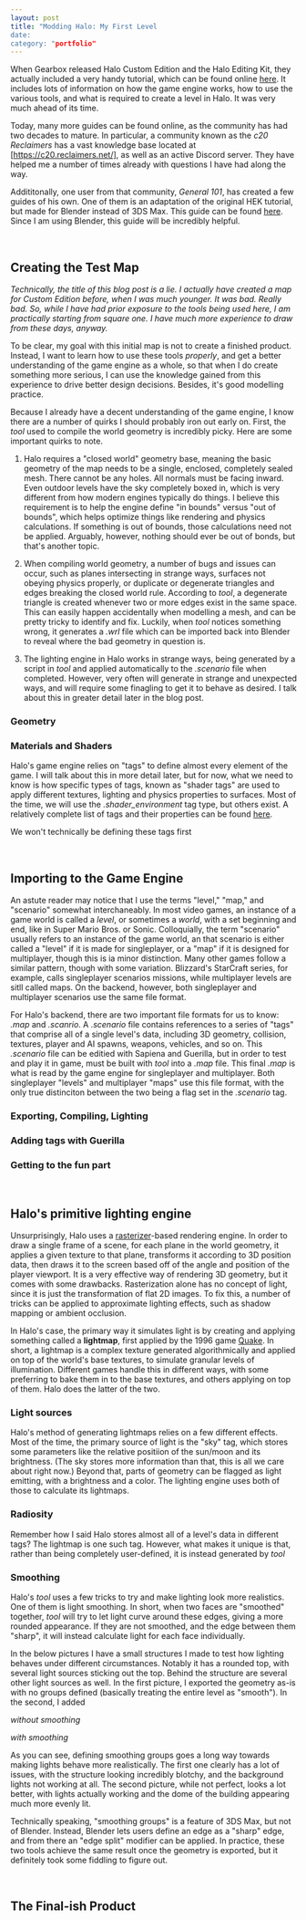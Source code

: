 ```yaml
---
layout: post
title: "Modding Halo: My First Level
date: 
category: "portfolio"
---
```



When Gearbox released Halo Custom Edition and the Halo Editing Kit, they actually included a very handy tutorial, which can be found online [here](http://hce.halomaps.org/hek/index.html?start=references/level_design/mp_level_design/mp_ld_level_compilation.html). It includes lots of information on how the game engine works, how to use the various tools, and what is required to create a level in Halo. It was very much ahead of its time.

Today, many more guides can be found online, as the community has had two decades to mature. In particular, a community known as the *c20 Reclaimers* has a vast knowledge base located at [https://c20.reclaimers.net/], as well as an active Discord server. They have helped me a number of times already with questions I have had along the way.

Addititonally, one user from that community, *General 101*, has created a few guides of his own. One of them is an adaptation of the original HEK tutorial, but made for Blender instead of 3DS Max. This guide can be found [here](https://general-101.github.io/HEK-Docs/w/Halo%201/H1%20Model%20Guides/JMS/Export/My%20First%20H1%20Level/My_First_H1_Level.html). Since I am using Blender, this guide will be incredibly helpful.


<br/>

## Creating the Test Map

*Technically, the title of this blog post is a lie. I actually have created a map for Custom Edition before, when I was much younger. It was bad. Really bad. So, while I have had prior exposure to the tools being used here, I am practically starting from square one. I have much more experience to draw from these days, anyway.*

To be clear, my goal with this initial map is not to create a finished product. Instead, I want to learn how to use these tools *properly*, and get a better understanding of the game engine as a whole, so that when I do create something more serious, I can use the knowledge gained from this experience to drive better design decisions. Besides, it's good modelling practice.

Because I already have a decent understanding of the game engine, I know there are a number of quirks I should probably iron out early on. First, the *tool* used to compile the world geometry is incredibly picky. Here are some important quirks to note.

1. Halo requires a "closed world" geometry base, meaning the basic geometry of the map needs to be a single, enclosed, completely sealed mesh. There cannot be any holes. All normals must be facing inward. Even outdoor levels have the sky completely boxed in, which is very different from how modern engines typically do things. I believe this requirement is to help the engine define "in bounds" versus "out of bounds", which helps optimize things like rendering and physics calculations. If something is out of bounds, those calculations need not be applied. Arguably, however, nothing should ever be out of bonds, but that's another topic.

2. When compiling world geometry, a number of bugs and issues can occur, such as planes intersecting in strange ways, surfaces not obeying physics properly, or duplicate or degenerate triangles and edges breaking the closed world rule. According to *tool*, a degenerate triangle is created whenever two or more edges exist in the same space. This can easily happen accidentally when modelling a mesh, and can be pretty tricky to identify and fix. Luckily, when *tool* notices something wrong, it generates a *.wrl* file which can be imported back into Blender to reveal where the bad geometry in question is.

3. The lighting engine in Halo works in strange ways, being generated by a script in *tool* and applied automatically to the *.scenario* file when completed. However, very often will generate in strange and unexpected ways, and will require some finagling to get it to behave as desired. I talk about this in greater detail later in the blog post.


### Geometry


### Materials and Shaders

Halo's game engine relies on "tags" to define almost every element of the game. I will talk about this in more detail later, but for now, what we need to know is how specific types of tags, known as "shader tags" are used to apply different textures, lighting and physics properties to surfaces. Most of the time, we will use the *.shader_environment* tag type, but others exist. A relatively complete list of tags and their properties can be found [here](http://hce.halomaps.org/hek/index.html?start=references/general/materials_overview.html).

We won't technically be defining these tags first

<br/>

## Importing to the Game Engine

An astute reader may notice that I use the terms "level," "map," and "scenario" somewhat interchaneably. In most video games, an instance of a game world is called a *level*, or sometimes a *world*, with a set beginning and end, like in Super Mario Bros. or Sonic. Colloquially, the term "scenario" usually refers to an instance of the game world, an that scenario is either called a "level" if it is made for singleplayer, or a "map" if it is designed for multiplayer, though this is ia minor distinction. Many other games follow a similar pattern, though with some variation. Blizzard's StarCraft series, for example, calls singleplayer scenarios missions, while multiplayer levels are sitll called maps. On the backend, however, both singleplayer and multiplayer scenarios use the same file format.

For Halo's backend, there are two important file formats for us to know: *.map* and *.scanrio*. A *.scenario* file contains references to a series of "tags" that comprise all of a single level's data, including 3D geometry, collision, textures, player and AI spawns, weapons, vehicles, and so on. This *.scenario* file can be editied with Sapiena and Guerilla, but in order to test and play it in game, must be built with *tool* into a *.map* file. This final *.map* is what is read by the game engine for singleplayer and multiplayer. Both singleplayer "levels" and multiplayer "maps" use this file format, with the only true distinciton between the two being a flag set in the *.scenario* tag.


### Exporting, Compiling, Lighting


### Adding tags with Guerilla


### Getting to the fun part



<br/>

## Halo's primitive lighting engine

Unsurprisingly, Halo uses a [rasterizer](https://en.wikipedia.org/wiki/Rasterisation)-based rendering engine. In order to draw a single frame of a scene, for each plane in the world geometry, it applies a given texture to that plane, transforms it according to 3D position data, then draws it to the screen based off of the angle and position of the player viewport. It is a very effective way of rendering 3D geometry, but it comes with some drawbacks. Rasterization alone has no concept of light, since it is just the transformation of flat 2D images. To fix this, a number of tricks can be applied to approximate lighting effects, such as shadow mapping or ambient occlusion.

In Halo's case, the primary way it simulates light is by creating and applying something called a **lightmap**, first applied by the 1996 game [Quake](https://www.bluesnews.com/abrash/chap68.shtml). In short, a lightmap is a complex texture generated algorithmically and applied on top of the world's base textures, to simulate granular levels of illumination. Different games handle this in different ways, with some preferring to bake them in to the base textures, and others applying on top of them. Halo does the latter of the two.

### Light sources

Halo's method of generating lightmaps relies on a few different effects. Most of the time, the primary source of light is the "sky" tag, which stores some parameters like the relative positiion of the sun/moon and its brightness. (The sky stores more information than that, this is all we care about right now.) Beyond that, parts of geometry can be flagged as light emitting, with a brightness and a color. The lighting engine uses both of those to calculate its lightmaps.

### Radiosity

Remember how I said Halo stores almost all of a level's data in different tags? The lightmap is one such tag. However, what makes it unique is that, rather than being completely user-defined, it is instead generated by *tool*


### Smoothing

Halo's *tool* uses a few tricks to try and make lighting look more realistics. One of them is light smoothing. In short, when two faces are "smoothed" together, *tool* will try to let light curve around these edges, giving a more rounded appearance. If they are not smoothed, and the edge between them "sharp", it will instead calculate light for each face individually.

In the below pictures I have a small structures I made to test how lighting behaves under different circumstances. Notably it has a rounded top, with several light sources sticking out the top. Behind the structure are several other light sources as well. In the first picture, I exported the geometry as-is with no groups defined (basically treating the entire level as "smooth"). In the second, I added 

![]()  
*without smoothing*


![]()  
*with smoothing*

As you can see, defining smoothing groups goes a long way towards making lights behave more realistically. The first one clearly has a lot of issues, with the structure looking incredibly blotchy, and the background lights not working at all. The second picture, while not perfect, looks a lot better, with lights actually working and the dome of the building appearing much more evenly lit.

Technically speaking, "smoothing groups" is a feature of 3DS Max, but not of Blender. Instead, Blender lets users define an edge as a "sharp" edge, and from there an "edge split" modifier can be applied. In practice, these two tools achieve the same result once the geometry is exported, but it definitely took some fiddling to figure out.

<br/>

## The Final-ish Product

